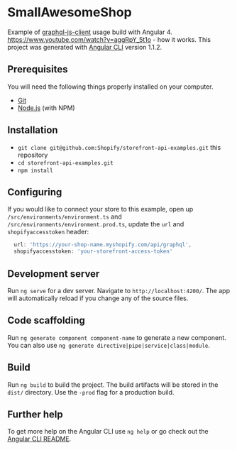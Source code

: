 # SmallAwesomeShop

Example of [graphql-js-client](https://github.com/Shopify/graphql-js-client) usage build with Angular 4.
https://www.youtube.com/watch?v=aggRpY_5t1o - how it works.
This project was generated with [Angular CLI](https://github.com/angular/angular-cli) version 1.1.2.


## Prerequisites

You will need the following things properly installed on your computer.

* [Git](https://git-scm.com/)
* [Node.js](https://nodejs.org/) (with NPM)

## Installation

* `git clone git@github.com:Shopify/storefront-api-examples.git` this repository
* `cd storefront-api-examples.git`
* `npm install`

## Configuring

If you would like to connect your store to this example, open up `/src/environments/environment.ts` and `/src/environments/environment.prod.ts`, update the `url` and `shopifyaccesstoken` header:
```js
  url: 'https://your-shop-name.myshopify.com/api/graphql',
  shopifyaccesstoken: 'your-storefront-access-token'
```

## Development server

Run `ng serve` for a dev server. Navigate to `http://localhost:4200/`. The app will automatically reload if you change any of the source files.

## Code scaffolding

Run `ng generate component component-name` to generate a new component. You can also use `ng generate directive|pipe|service|class|module`.

## Build

Run `ng build` to build the project. The build artifacts will be stored in the `dist/` directory. Use the `-prod` flag for a production build.

## Further help

To get more help on the Angular CLI use `ng help` or go check out the [Angular CLI README](https://github.com/angular/angular-cli/blob/master/README.md).
